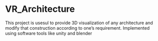 # VR_Architecture
This project is usesul to provide 3D visualization of any architecture and modify that construction according to one’s requirement.
Implemented using software tools like unity and blender
